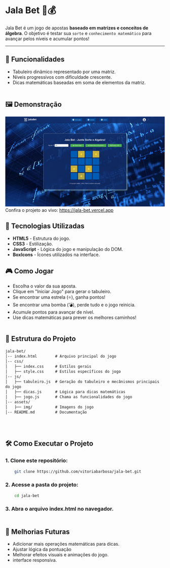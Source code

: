 # Jala Bet 🎲💰

Jala Bet é um jogo de apostas  **baseado em matrizes e conceitos de álgebra**. O objetivo é testar sua `sorte` e `conhecimento matemático` para avançar pelos níveis e acumular pontos!

---

## 📌 Funcionalidades
- Tabuleiro dinâmico representado por uma matriz.
- Níveis progressivos com dificuldade crescente.
- Dicas matemáticas baseadas em soma de elementos da matriz.<br><br>


## 🖼️ Demonstração
![img.png](src/assets/img/demonstracao.png)
Confira o projeto ao vivo: https://jala-bet.vercel.app


## 🚀 Tecnologias Utilizadas
- **HTML5** - Estrutura do jogo.
- **CSS3** - Estilização.
- **JavaScript** - Lógica do jogo e manipulação do DOM.
- **BoxIcons** - Ícones utilizados na interface.


## 🎮 Como Jogar
- Escolha o valor da sua aposta.
- Clique em "Iniciar Jogo" para gerar o tabuleiro.
- Se encontrar uma estrela (⭐), ganha pontos!
- Se encontrar uma bomba (💣), perde tudo e o jogo reinicia.
- Acumule pontos para avançar de nível.
- Use dicas matemáticas para prever os melhores caminhos!<br><br>

## 📂 Estrutura do Projeto
```
jala-bet/
│-- index.html        # Arquivo principal do jogo
│-- css/
│   ├── index.css     # Estilos gerais
│   ├── style.css     # Estilos específicos do jogo
│-- js/
│   ├── tabuleiro.js  # Geração do tabuleiro e mecânismos principais do jogo
│   ├── dicas.js      # Lógica para dicas matemáticas
│   ├── jogo.js       # Chama as funcionalidades do jogo
│-- assets/
│   ├── img/          # Imagens do jogo
│-- README.md         # Documentação
```
<br><br>

## 🛠 Como Executar o Projeto
### 1. Clone este repositório:
  ````bash
      git clone https://github.com/vitoriabarbosa/jala-bet.git
  ````

### 2. Acesse a pasta do projeto:
  ```bash
      cd jala-bet
  ```

### 3. Abra o arquivo index.html no navegador.<br><br>

## 📌 Melhorias Futuras
- Adicionar mais operações matemáticas para dicas.
- Ajustar lógica da pontuação
- Melhorar efeitos visuais e animações do jogo.
- interface responsiva.<br><br>
